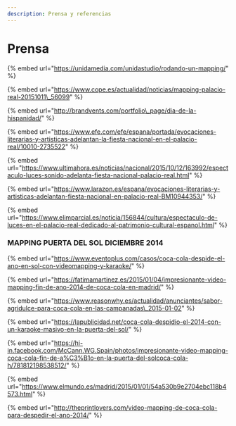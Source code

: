 ```yaml
---
description: Prensa y referencias
---
```


# Prensa

{% embed url="https://unidamedia.com/unidastudio/rodando-un-mapping/" %}

{% embed url="https://www.cope.es/actualidad/noticias/mapping-palacio-real-20151011\_56099" %}

{% embed url="http://brandvents.com/portfolio\_page/dia-de-la-hispanidad/" %}

{% embed url="https://www.efe.com/efe/espana/portada/evocaciones-literarias-y-artisticas-adelantan-la-fiesta-nacional-en-el-palacio-real/10010-2735522" %}

{% embed url="https://www.ultimahora.es/noticias/nacional/2015/10/12/163992/espectaculo-luces-sonido-adelanta-fiesta-nacional-palacio-real.html" %}

{% embed url="https://www.larazon.es/espana/evocaciones-literarias-y-artisticas-adelantan-fiesta-nacional-en-palacio-real-BM10944353/" %}

{% embed url="https://www.elimparcial.es/noticia/156844/cultura/espectaculo-de-luces-en-el-palacio-real-dedicado-al-patrimonio-cultural-espanol.html" %}





### MAPPING PUERTA DEL SOL DICIEMBRE 2014

{% embed url="https://www.eventoplus.com/casos/coca-cola-despide-el-ano-en-sol-con-videomapping-y-karaoke/" %}



{% embed url="https://fatimamartinez.es/2015/01/04/impresionante-video-mapping-fin-de-ano-2014-de-coca-cola-en-madrid/" %}

{% embed url="https://www.reasonwhy.es/actualidad/anunciantes/sabor-agridulce-para-coca-cola-en-las-campanadas\_2015-01-02" %}

{% embed url="https://lapublicidad.net/coca-cola-despidio-el-2014-con-un-karaoke-masivo-en-la-puerta-del-sol/" %}

{% embed url="https://hi-in.facebook.com/McCann.WG.Spain/photos/impresionante-video-mapping-coca-cola-fin-de-a%C3%B1o-en-la-puerta-del-solcoca-cola-h/781812198538512/" %}

{% embed url="https://www.elmundo.es/madrid/2015/01/01/54a530b9e2704ebc118b4573.html" %}

{% embed url="http://theprintlovers.com/video-mapping-de-coca-cola-para-despedir-el-ano-2014/" %}



